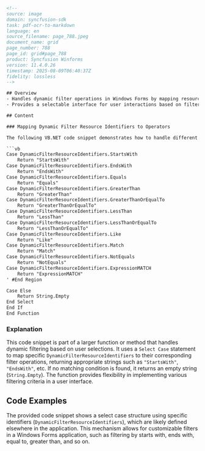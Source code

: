 ```html
<!--
source: image
domain: syncfusion-sdk
task: pdf-ocr-to-markdown
language: en
source_filename: page_788.jpeg
document_name: grid
page_number: 788
page_id: grid#page_788
product: Syncfusion Winforms
version: 11.4.0.26
timestamp: 2025-08-09T06:40:37Z
fidelity: lossless
-->

## Overview
- Handles dynamic filter operations in Windows Forms by mapping resource identifiers to filter operators.
- Provides a selectable interface for user interactions based on filter types.

## Content

### Mapping Dynamic Filter Resource Identifiers to Operators

The following VB.NET code snippet demonstrates how to handle different dynamic filter resource identifiers and map them to specific filter operators. This is particularly useful in implementing customizable or dynamic filtering options in a Windows Forms application.

```vb
Case DynamicFilterResourceIdentifiers.StartsWith
    Return "StartsWith"
Case DynamicFilterResourceIdentifiers.EndsWith
    Return "EndsWith"
Case DynamicFilterResourceIdentifiers.Equals
    Return "Equals"
Case DynamicFilterResourceIdentifiers.GreaterThan
    Return "GreaterThan"
Case DynamicFilterResourceIdentifiers.GreaterThanOrEqualTo
    Return "GreaterThanOrEqualTo"
Case DynamicFilterResourceIdentifiers.LessThan
    Return "LessThan"
Case DynamicFilterResourceIdentifiers.LessThanOrEqualTo
    Return "LessThanOrEqualTo"
Case DynamicFilterResourceIdentifiers.Like
    Return "Like"
Case DynamicFilterResourceIdentifiers.Match
    Return "Match"
Case DynamicFilterResourceIdentifiers.NotEquals
    Return "NotEquals"
Case DynamicFilterResourceIdentifiers.ExpressionMATCH
    Return "ExpressionMATCH"
' #End Region

Case Else
    Return String.Empty
End Select
End If
End Function
```

### Explanation

This code snippet is part of a larger function or method that handles dynamic filtering based on user selections. It uses a `Select Case` statement to map specific `DynamicFilterResourceIdentifiers` to their corresponding filter operations, returning appropriate strings such as `"StartsWith"`, `"EndsWith"`, etc. If no matching condition is found, it returns an empty string (`String.Empty`). The function provides flexibility in implementing various filtering criteria in a user interface.

## Code Examples

The provided code snippet shows a select case structure using specific identifiers (`DynamicFilterResourceIdentifiers`), which are likely defined elsewhere in the application. This mechanism allows for customizable filters in a Windows Forms application, such as filtering by starts with, ends with, equal to, greater than, and so on.

<!-- tags: [Windows Forms, Filter, Dynamic Filtering, Select Case, VB.NET] keywords: [DynamicFilterResourceIdentifiers, StartsWith, EndsWith, Equals, GreaterThan, GreaterThanOrEqualTo, LessThan, LessThanOrEqualTo, Like, Match, NotEquals, ExpressionMATCH, String.Empty, Select Case, VB.NET] -->
```